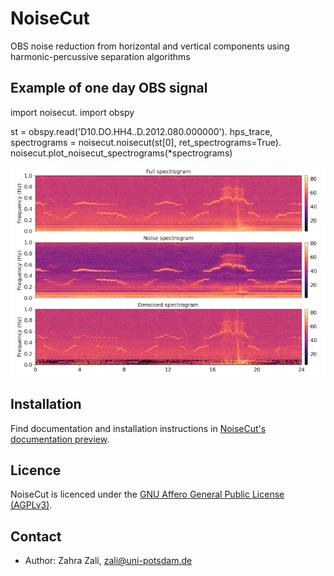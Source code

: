 # NoiseCut
OBS noise reduction from horizontal and vertical components using harmonic-percussive
separation algorithms

## Example of one day OBS signal

import noisecut. 
import obspy

st = obspy.read('D10.DO.HH4..D.2012.080.000000'). 
hps_trace, spectrograms = noisecut.noisecut(st[0], ret_spectrograms=True). 
noisecut.plot_noisecut_spectrograms(*spectrograms)

![network architecture](Example-spectrograms.png)

## Installation

Find documentation and installation instructions in [NoiseCut's documentation
preview](https://NoiseCut.org/doc).

## Licence

NoiseCut is licenced under the [GNU Affero General Public License
(AGPLv3)](LICENSE).

## Contact

* Author: Zahra Zali, zali@uni-potsdam.de
